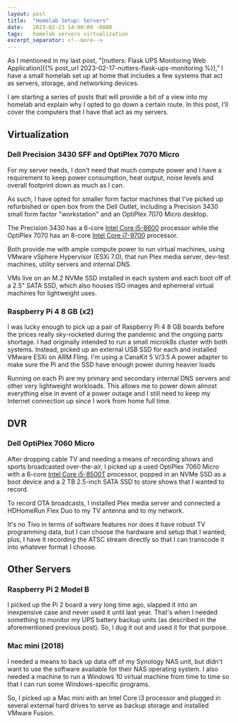 ```yaml
---
layout: post
title:  "Homelab Setup: Servers"
date:   2023-02-23 14:00:00 -0800
tags:   homelab servers virtualization
excerpt_separator: <!--more-->
---
```


As I mentioned in my last post, "[nutters: Flask UPS Monitoring Web Application]({% post_url 2023-02-17-nutters-flask-ups-monitoring %})," I have a small homelab set up at home that includes a few systems that act as servers, storage, and networking devices.

I am starting a series of posts that will provide a bit of a view into my homelab and explain why I opted to go down a certain route. In this post, I'll cover the computers that I have that act as my servers.

<!--more-->

## Virtualization

### Dell Precision 3430 SFF and OptiPlex 7070 Micro

For my server needs, I don't need that much compute power and I have a requirement to keep power consumption, heat output, noise levels and overall footprint down as much as I can.

As such, I have opted for smaller form factor machines that I've picked up refurbished or open box from the Dell Outlet, including a Precision 3430 small form factor "workstation" and an OptiPlex 7070 Micro desktop.

The Precision 3430 has a 6-core [Intel Core i5-8600](https://ark.intel.com/content/www/us/en/ark/products/129937/intel-core-i58600-processor-9m-cache-up-to-4-30-ghz.html) processor while the OptiPlex 7070 has an 8-core [Intel Core i7-9700](https://ark.intel.com/content/www/us/en/ark/products/191792/intel-core-i79700-processor-12m-cache-up-to-4-70-ghz.html) processor.

Both provide me with ample compute power to run virtual machines, using VMware vSphere Hypervisor (ESXi 7.0), that run Plex media server, dev-test machines, utility servers and internal DNS.

VMs live on an M.2 NVMe SSD installed in each system and each boot off of a 2.5" SATA SSD, which also houses ISO images and ephemeral virtual machines for lightweight uses.

### Raspberry Pi 4 8 GB (x2)

I was lucky enough to pick up a pair of Raspberry Pi 4 8 GB boards before the prices really sky-rocketed during the pandemic and the ongoing parts shortage. I had originally intended to run a small microk8s cluster with both systems. Instead, picked up an external USB SSD for each and installed VMware ESXi on ARM Fling. I'm using a CanaKit 5 V/3.5 A power adapter to make sure the Pi and the SSD have enough power during heavier loads

Running on each Pi are my primary and secondary internal DNS servers and other very lightweight workloads. This allows me to power down almost everything else in event of a power outage and I still need to keep my Internet connection up since I work from home full time.

## DVR

### Dell OptiPlex 7060 Micro

After dropping cable TV and needing a means of recording shows and sports broadcasted over-the-air, I picked up a used OptiPlex 7060 Micro with a 6-core [Intel Core i5-8500T](https://ark.intel.com/content/www/us/en/ark/products/129941/intel-core-i58500t-processor-9m-cache-up-to-3-50-ghz.html) processor, popped in an NVMe SSD as a boot device and a 2 TB 2.5-inch SATA SSD to store shows that I wanted to record.

To record OTA broadcasts, I installed Plex media server and connected a HDHomeRun Flex Duo to my TV antenna and to my network.

It's no Tivo in terms of software features nor does it have robust TV programming data, but I can choose the hardware and setup that I wanted; plus, I have it recording the ATSC stream directly so that I can transcode it into whatever format I choose.

## Other Servers

### Raspberry Pi 2 Model B

I picked up the Pi 2 board a very long time ago, slapped it into an inexpensive case and never used it until last year. That's when I needed something to monitor my UPS battery backup units (as described in the aforementioned previous post). So, I dug it out and used it for that purpose.

### Mac mini (2018)

I needed a means to back up data off of my Synology NAS unit, but didn't want to use the software available for their NAS operating system. I also needed a machine to run a Windows 10 virtual machine from time to time so that I can run some Windows-specific programs.

So, I picked up a Mac mini with an Intel Core i3 processor and plugged in several external hard drives to serve as backup storage and installed VMware Fusion.
